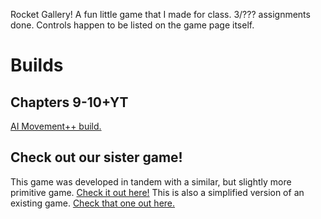 Rocket Gallery! A fun little game that I made for class. 3/??? assignments done.
Controls happen to be listed on the game page itself.

# Builds
## Chapters 9-10+YT
[AI Movement++ build.](http://pokeman2003.github.io/Unity-Project-6/movementbuild/index.html)

## Check out our sister game!
This game was developed in tandem with a similar, but slightly more primitive game. [Check it out here!](https://github.com/Pokeman2003/Unity-Project-4) This is also a simplified version of an existing game. [Check that one out here.](https://github.com/Pokeman2003/Unity-Project-5)